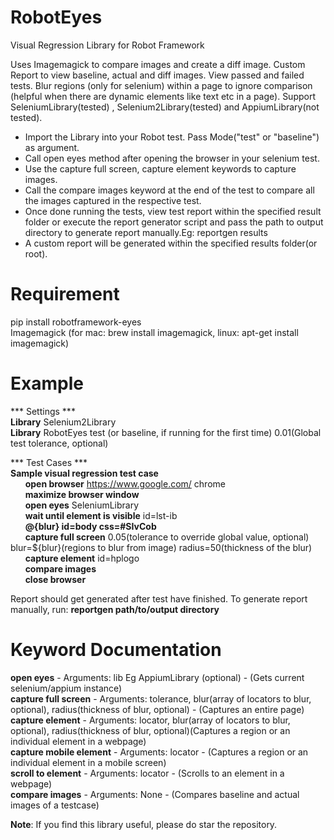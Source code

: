 # RobotEyes
Visual Regression Library for Robot Framework

Uses Imagemagick to compare images and create a diff image. Custom Report to view baseline, actual and diff images. View passed and failed tests. Blur regions (only for selenium) within a page to ignore comparison (helpful when there are dynamic elements like text etc in a page). Support SeleniumLibrary(tested) , Selenium2Library(tested) and AppiumLibrary(not tested).

- Import the Library into your Robot test. Pass Mode("test" or "baseline") as argument.
- Call open eyes method after opening the browser in your selenium test.
- Use the capture full screen, capture element keywords to capture images.
- Call the compare images keyword at the end of the test to compare all the images captured in the respective test.
- Once done running the tests, view test report within the specified result folder or execute the report generator script and pass the path to output directory to generate report manually.Eg: reportgen results
- A custom report will be generated within the specified results folder(or root). 

# Requirement
pip install robotframework-eyes <br/>
Imagemagick (for mac: brew install imagemagick, linux: apt-get install imagemagick) <br/>

# Example
*** Settings ***    <br/>
**Library**  Selenium2Library    <br/>
**Library**  RobotEyes  test (or baseline, if running for the first time)  0.01(Global test tolerance, optional)    <br/>


*** Test Cases ***    
**Sample visual regression test case**   
&nbsp;&nbsp;&nbsp;&nbsp;&nbsp;&nbsp;**open browser**  https://www.google.com/  chrome     <br/> &nbsp;&nbsp;&nbsp;&nbsp;&nbsp;&nbsp;**maximize browser window**    <br/>
&nbsp;&nbsp;&nbsp;&nbsp;&nbsp;&nbsp;**open eyes**   SeleniumLibrary<br/>
&nbsp;&nbsp;&nbsp;&nbsp;&nbsp;&nbsp;**wait until element is visible**  id=lst-ib    <br/>
&nbsp;&nbsp;&nbsp;&nbsp;&nbsp;&nbsp;**@{blur}  id=body  css=#SIvCob**    <br/>
&nbsp;&nbsp;&nbsp;&nbsp;&nbsp;&nbsp;**capture full screen**  0.05(tolerance to override global value, optional)  blur=${blur}(regions to blur from image)   radius=50(thickness of the blur)  <br/>
&nbsp;&nbsp;&nbsp;&nbsp;&nbsp;&nbsp;**capture element**  id=hplogo    <br/>
&nbsp;&nbsp;&nbsp;&nbsp;&nbsp;&nbsp;**compare images**    <br/>
&nbsp;&nbsp;&nbsp;&nbsp;&nbsp;&nbsp;**close browser**

Report should get generated after test have finished. To generate report manually, run:
**reportgen path/to/output directory**

# Keyword Documentation
**open eyes** - Arguments: lib Eg AppiumLibrary (optional) - (Gets current selenium/appium instance) <br/>
**capture full screen** - Arguments: tolerance, blur(array of locators to blur, optional), radius(thickness of blur, optional) - (Captures an entire page)<br/>
**capture element** - Arguments: locator, blur(array of locators to blur, optional), radius(thickness of blur, optional)(Captures a region or an individual element in a webpage)<br/>
**capture mobile element** - Arguments: locator - (Captures a region or an individual element in a mobile screen)<br/>
**scroll to element** - Arguments: locator - (Scrolls to an element in a webpage)<br/>
**compare images** - Arguments: None - (Compares baseline and actual images of a testcase)<br/>

**Note**: If you find this library useful, please do star the repository. 
